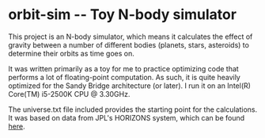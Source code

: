 # orbit-sim -- Toy N-body simulator

This project is an N-body simulator, which means it calculates the effect of
gravity between a number of different bodies (planets, stars, asteroids) to
determine their orbits as time goes on.

It was written primarily as a toy for me to practice optimizing code that
performs a lot of floating-point computation. As such, it is quite heavily
optimized for the Sandy Bridge architecture (or later). I run it on an
Intel(R) Core(TM) i5-2500K CPU @ 3.30GHz.

The universe.txt file included provides the starting point for the
calculations. It was based on data from JPL's HORIZONS system, which can be
found [here](http://ssd.jpl.nasa.gov/?horizons).
